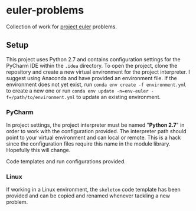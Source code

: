 # euler-problems

Collection of work for [project euler](https://projecteuler.net) problems.

## Setup

This project uses Python 2.7 and contains configuration settings
for the PyCharm IDE within the `.idea` directory. To open the project,
clone the repository and create a new virtual environment for the
project interpreter. I suggest using Anaconda and have provided an 
environment file.  If the environment does not yet exist, run 
`conda env create -f environment.yml` to create a new one or run
`conda env update -n=env-euler -f=/path/to/environment.yml` to 
update an existing environment. 

### PyCharm

In project settings, the project interpreter
must be named "**Python 2.7**" in order to work with the 
configuration provided. The interpreter path should point to your 
virtual environment and can local or remote. This is a hack since 
the configuration files require this name in the module library.
Hopefully this will change.

Code templates and run configurations provided.

### Linux

If working in a Linux environment, the `skeleton` code template has been provided
and can be copied and renamed whenever tackling a new problem.